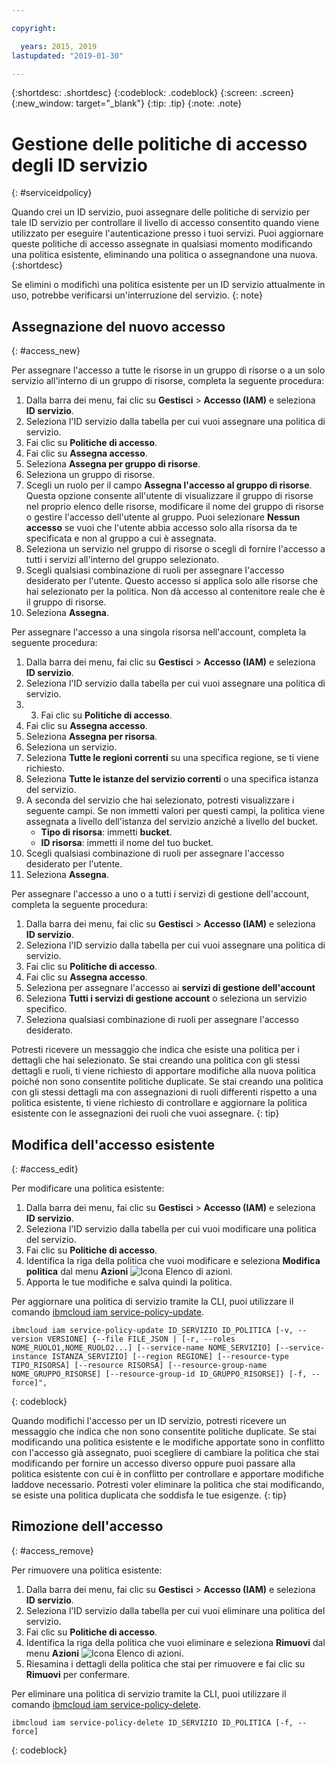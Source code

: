 ```yaml
---

copyright:

  years: 2015, 2019
lastupdated: "2019-01-30"

---
```


{:shortdesc: .shortdesc}
{:codeblock: .codeblock}
{:screen: .screen}
{:new_window: target="_blank"}
{:tip: .tip}
{:note: .note}

# Gestione delle politiche di accesso degli ID servizio
{: #serviceidpolicy}

Quando crei un ID servizio, puoi assegnare delle politiche di servizio per tale ID servizio per controllare il livello di accesso consentito quando viene utilizzato per eseguire l'autenticazione presso i tuoi servizi. Puoi aggiornare queste politiche di accesso assegnate in qualsiasi momento modificando una politica esistente, eliminando una politica o assegnandone una nuova.
{:shortdesc}

Se elimini o modifichi una politica esistente per un ID servizio attualmente in uso, potrebbe verificarsi un'interruzione del servizio.
{: note}

## Assegnazione del nuovo accesso
{: #access_new}

Per assegnare l'accesso a tutte le risorse in un gruppo di risorse o a un solo servizio all'interno di un gruppo di risorse, completa la seguente procedura:

1. Dalla barra dei menu, fai clic su **Gestisci** &gt; **Accesso (IAM)** e seleziona **ID servizio**.
2. Seleziona l'ID servizio dalla tabella per cui vuoi assegnare una politica di servizio.
3. Fai clic su **Politiche di accesso**.
4. Fai clic su **Assegna accesso**.
5. Seleziona **Assegna per gruppo di risorse**.
6. Seleziona un gruppo di risorse.
7. Scegli un ruolo per il campo **Assegna l'accesso al gruppo di risorse**. Questa opzione consente all'utente di visualizzare il gruppo di risorse nel proprio elenco delle risorse, modificare il nome del gruppo di risorse o gestire l'accesso dell'utente al gruppo. Puoi selezionare **Nessun accesso** se vuoi che l'utente abbia accesso solo alla risorsa da te specificata e non al gruppo a cui è assegnata.
8. Seleziona un servizio nel gruppo di risorse o scegli di fornire l'accesso a tutti i servizi all'interno del gruppo selezionato.
9. Scegli qualsiasi combinazione di ruoli per assegnare l'accesso desiderato per l'utente. Questo accesso si applica solo alle risorse che hai selezionato per la politica. Non dà accesso al contenitore reale che è il gruppo di risorse.
10. Seleziona **Assegna**.

Per assegnare l'accesso a una singola risorsa nell'account, completa la seguente procedura:

1. Dalla barra dei menu, fai clic su **Gestisci** &gt; **Accesso (IAM)** e seleziona **ID servizio**.
2. Seleziona l'ID servizio dalla tabella per cui vuoi assegnare una politica di servizio.
3. 3. Fai clic su **Politiche di accesso**.
4. Fai clic su **Assegna accesso**.
5. Seleziona **Assegna per risorsa**.
6. Seleziona un servizio.
7. Seleziona **Tutte le regioni correnti** su una specifica regione, se ti viene richiesto.
8. Seleziona **Tutte le istanze del servizio correnti** o una specifica istanza del servizio.
9. A seconda del servizio che hai selezionato, potresti visualizzare i seguente campi. Se non immetti valori per questi campi, la politica viene assegnata a livello dell'istanza del servizio anziché a livello del bucket.
    * **Tipo di risorsa**: immetti **bucket**.
    * **ID risorsa**: immetti il nome del tuo bucket.
10. Scegli qualsiasi combinazione di ruoli per assegnare l'accesso desiderato per l'utente.
11. Seleziona **Assegna**.

Per assegnare l'accesso a uno o a tutti i servizi di gestione dell'account, completa la seguente procedura:

1. Dalla barra dei menu, fai clic su **Gestisci** &gt; **Accesso (IAM)** e seleziona **ID servizio**.
2. Seleziona l'ID servizio dalla tabella per cui vuoi assegnare una politica di servizio.
3. Fai clic su **Politiche di accesso**.
4. Fai clic su **Assegna accesso**.
5. Seleziona per assegnare l'accesso ai **servizi di gestione dell'account**
6. Seleziona **Tutti i servizi di gestione account** o seleziona un servizio specifico.
7. Seleziona qualsiasi combinazione di ruoli per assegnare l'accesso desiderato.

Potresti ricevere un messaggio che indica che esiste una politica per i dettagli che hai selezionato. Se stai creando una politica con gli stessi dettagli e ruoli, ti viene richiesto di apportare modifiche alla nuova politica poiché non sono consentite politiche duplicate. Se stai creando una politica con gli stessi dettagli ma con assegnazioni di ruoli differenti rispetto a una politica esistente, ti viene richiesto di controllare e aggiornare la politica esistente con le assegnazioni dei ruoli che vuoi assegnare.
{: tip}

## Modifica dell'accesso esistente
{: #access_edit}

Per modificare una politica esistente:

1. Dalla barra dei menu, fai clic su **Gestisci** &gt; **Accesso (IAM)** e seleziona **ID servizio**.
2. Seleziona l'ID servizio dalla tabella per cui vuoi modificare una politica del servizio.
3. Fai clic su **Politiche di accesso**.
4. Identifica la riga della politica che vuoi modificare e seleziona **Modifica politica** dal menu **Azioni** ![Icona Elenco di azioni](../icons/action-menu-icon.svg).
5. Apporta le tue modifiche e salva quindi la politica.

Per aggiornare una politica di servizio tramite la CLI, puoi utilizzare il comando [ibmcloud iam service-policy-update](/docs/cli/reference/ibmcloud?topic=cloud-cli-ibmcloud_iam_user_policy_update#ibmcloud_iam_service_policy_update).
```
ibmcloud iam service-policy-update ID_SERVIZIO ID_POLITICA [-v, --version VERSIONE] {--file FILE_JSON | [-r, --roles NOME_RUOLO1,NOME_RUOLO2...] [--service-name NOME_SERVIZIO] [--service-instance ISTANZA_SERVIZIO] [--region REGIONE] [--resource-type TIPO_RISORSA] [--resource RISORSA] [--resource-group-name NOME_GRUPPO_RISORSE] [--resource-group-id ID_GRUPPO_RISORSE]} [-f, --force]",
```
{: codeblock}

Quando modifichi l'accesso per un ID servizio, potresti ricevere un messaggio che indica che non sono consentite politiche duplicate. Se stai modificando una politica esistente e le modifiche apportate sono in conflitto con l'accesso già assegnato, puoi scegliere di cambiare la politica che stai modificando per fornire un accesso diverso oppure puoi passare alla politica esistente con cui è in conflitto per controllare e apportare modifiche laddove necessario. Potresti voler eliminare la politica che stai modificando, se esiste una politica duplicata che soddisfa le tue esigenze.
{: tip}

## Rimozione dell'accesso
{: #access_remove}

Per rimuovere una politica esistente:

1. Dalla barra dei menu, fai clic su **Gestisci** &gt; **Accesso (IAM)** e seleziona **ID servizio**.
2. Seleziona l'ID servizio dalla tabella per cui vuoi eliminare una politica del servizio.
3. Fai clic su **Politiche di accesso**. 
4. Identifica la riga della politica che vuoi eliminare e seleziona **Rimuovi** dal menu **Azioni** ![Icona Elenco di azioni](../icons/action-menu-icon.svg).
5. Riesamina i dettagli della politica che stai per rimuovere e fai clic su **Rimuovi** per confermare.

Per eliminare una politica di servizio tramite la CLI, puoi utilizzare il comando [ibmcloud iam service-policy-delete](/docs/cli/reference/ibmcloud?topic=cloud-cli-ibmcloud_iam_user_policy_update#ibmcloud_iam_service_policy_delete).
```
ibmcloud iam service-policy-delete ID_SERVIZIO ID_POLITICA [-f, --force]
```
{: codeblock}
